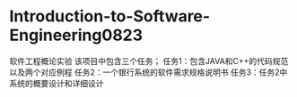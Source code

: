 # Introduction-to-Software-Engineering0823
软件工程概论实验
该项目中包含三个任务；
任务1：包含JAVA和C++的代码规范以及两个对应例程
任务2：一个银行系统的软件需求规格说明书
任务3：任务2中系统的概要设计和详细设计
